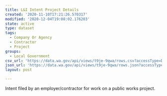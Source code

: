 ```yaml
---
title: L&I Intent Project Details
created: '2020-11-10T17:21:26.570317'
modified: '2020-12-04T19:08:02.176203'
state: active
type: dataset
tags:
  - Company Or Agency
  - Contractor
  - Project
groups:
  - Local Government
csv_url: 'https://data.wa.gov/api/views/t9je-9qwa/rows.csv?accessType=DOWNLOAD'
json_url: 'https://data.wa.gov/api/views/t9je-9qwa/rows.json?accessType=DOWNLOAD'
layout: post

---
```

Intent filed by an employer/contractor for work on a public works project.
